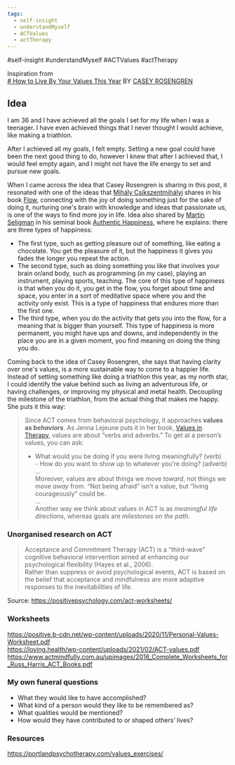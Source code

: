 ```yaml
---
tags:
  - self-insight
  - understandMyself
  - ACTValues
  - actTherapy
---
```

#self-insight #understandMyself #ACTValues #actTherapy


Inspiration from  
[# How to Live By Your Values This Year](https://every.to/p/how-to-identify-and-live-your-life-by-your-values) BY [CASEY ROSENGREN](https://every.to/@caseyrosengren)


## Idea
I am 36 and I have achieved all the goals I set for my life when I was a teenager. I have even achieved things that I never thought I would achieve, like making a triathlon.

After I achieved all my goals, I felt empty. Setting a new goal could have been the next good thing to do, however I knew that after I achieved that, I would feel empty again, and I might not have the life energy to set and pursue new goals.

When I came across the idea that Casey Rosengren is sharing in this post, it resonated with one of the ideas that [Mihály Csíkszentmihályi](https://es.wikipedia.org/wiki/Mih%C3%A1ly_Cs%C3%ADkszentmih%C3%A1lyi) shares in his book [Flow](https://www.goodreads.com/book/show/66354.Flow), connecting with the joy of doing something just for the sake of doing it, nurturing one's brain with knowledge and ideas that passionate us, is one of the ways to find more joy in life. Idea also shared by  [Martin Seligman](https://en.wikipedia.org/wiki/Martin_Seligman) in his seminal book [Authentic Happiness](https://www.authentichappiness.sas.upenn.edu/), where he explains: there are three types of happiness:
* The first type, such as getting pleasure out of something, like eating a chocolate. You get the pleasure of it, but the happiness it gives you fades the longer you repeat the action.
* The second type, such as doing something you like that involves your brain or/and body, such as programming (in my case), playing an instrument, playing sports, teaching. The core of this type of happiness is that when you do it, you get in the flow, you forget about time and space, you enter in a sort of meditative space where you and the activity only exist. This is a type of happiness that endures more than the first one.
* The third type, when you do the activity that gets you into the flow, for a meaning that is bigger than yourself. This type of happiness is more permanent, you might have ups and downs, and independently in the place you are in a given moment, you find meaning on doing the thing you do.

Coming back to the idea of Casey Rosengren, she says that having clarity over one's values, is a more sustainable way to come to a happier life. Instead of setting something like doing a triathlon this year, as my north star, I could identify the value behind such as living an adventurous life, or having challenges, or improving my physical and metal health. Decoupling the milestone of the triathlon, from the actual thing that makes me happy. She puts it this way:


> Since ACT comes from behavioral psychology, it approaches **values as _behaviors_**. As Jenna Lejeune puts it in her book, [Values in Therapy](https://www.amazon.com/Values-Therapy-Clinicians-Psychological-Flexibility-ebook/dp/B07MT7DW5T), values are about “verbs and adverbs.” To get at a person’s values, you can ask:
>   *  What would you be doing if you were living meaningfully? (verb)  
     -   How do you want to show up to whatever you’re doing? (adverb)  
     ...  
>  Moreover, values are about things we move _toward_, not things we move _away_ from. “Not being afraid” isn’t a value, but “living courageously” could be.  
>  ...  
>  Another way we think about values in ACT is as _meaningful life directions_, whereas goals are _milestones on the path_.


### Unorganised research on ACT

> Acceptance and Commitment Therapy (ACT) is a “third-wave” cognitive behavioral intervention aimed at enhancing our psychological flexibility (Hayes et al., 2006).  
> Rather than suppress or avoid psychological events, ACT is based on the belief that acceptance and mindfulness are more adaptive responses to the inevitabilities of life.

Source: <https://positivepsychology.com/act-worksheets/>


### Worksheets
<https://positive.b-cdn.net/wp-content/uploads/2020/11/Personal-Values-Worksheet.pdf>  
<https://loving.health/wp-content/uploads/2021/02/ACT-values.pdf>  
<https://www.actmindfully.com.au/upimages/2016_Complete_Worksheets_for_Russ_Harris_ACT_Books.pdf>

### My own funeral questions
*   What they would like to have accomplished?
*   What kind of a person would they like to be remembered as?
*   What qualities would be mentioned?
*   How would they have contributed to or shaped others’ lives?

### Resources
<https://portlandpsychotherapy.com/values_exercises/>
